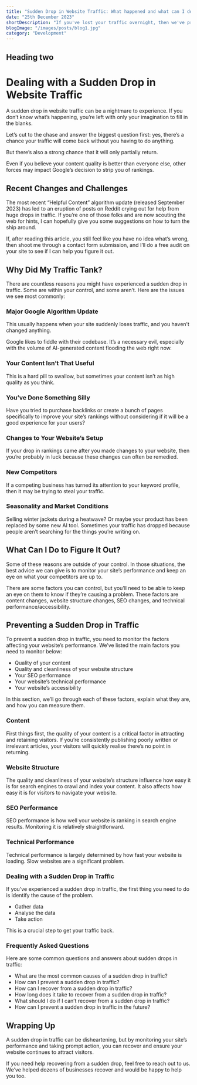 ```yaml
---
title: "Sudden Drop in Website Traffic: What happened and what can I do?"
date: "25th December 2023"
shortDescription: "If you've lost your traffic overnight, then we've prepared the most common sense guide to fix the issue."
blogImage: "/images/posts/blog1.jpg"
category: "Development"
---
```


## Heading two

# Dealing with a Sudden Drop in Website Traffic

A sudden drop in website traffic can be a nightmare to experience. If you don’t know what’s happening, you’re left with only your imagination to fill in the blanks.

Let’s cut to the chase and answer the biggest question first: yes, there’s a chance your traffic will come back without you having to do anything.

But there’s also a strong chance that it will only partially return.

Even if you believe your content quality is better than everyone else, other forces may impact Google’s decision to strip you of rankings.

## Recent Changes and Challenges

The most recent “Helpful Content” algorithm update (released September 2023) has led to an eruption of posts on Reddit crying out for help from huge drops in traffic. If you’re one of those folks and are now scouting the web for hints, I can hopefully give you some suggestions on how to turn the ship around.

If, after reading this article, you still feel like you have no idea what’s wrong, then shoot me through a contact form submission, and I’ll do a free audit on your site to see if I can help you figure it out.

## Why Did My Traffic Tank?

There are countless reasons you might have experienced a sudden drop in traffic. Some are within your control, and some aren’t. Here are the issues we see most commonly:

### Major Google Algorithm Update

This usually happens when your site suddenly loses traffic, and you haven’t changed anything.

Google likes to fiddle with their codebase. It’s a necessary evil, especially with the volume of AI-generated content flooding the web right now.

### Your Content Isn’t That Useful

This is a hard pill to swallow, but sometimes your content isn’t as high quality as you think.

### You’ve Done Something Silly

Have you tried to purchase backlinks or create a bunch of pages specifically to improve your site’s rankings without considering if it will be a good experience for your users?

### Changes to Your Website’s Setup

If your drop in rankings came after you made changes to your website, then you’re probably in luck because these changes can often be remedied.

### New Competitors

If a competing business has turned its attention to your keyword profile, then it may be trying to steal your traffic.

### Seasonality and Market Conditions

Selling winter jackets during a heatwave? Or maybe your product has been replaced by some new AI tool. Sometimes your traffic has dropped because people aren’t searching for the things you’re writing on.

## What Can I Do to Figure It Out?

Some of these reasons are outside of your control. In those situations, the best advice we can give is to monitor your site’s performance and keep an eye on what your competitors are up to.

There are some factors you can control, but you’ll need to be able to keep an eye on them to know if they’re causing a problem. These factors are content changes, website structure changes, SEO changes, and technical performance/accessibility.

## Preventing a Sudden Drop in Traffic

To prevent a sudden drop in traffic, you need to monitor the factors affecting your website’s performance. We’ve listed the main factors you need to monitor below:

- Quality of your content
- Quality and cleanliness of your website structure
- Your SEO performance
- Your website’s technical performance
- Your website’s accessibility

In this section, we’ll go through each of these factors, explain what they are, and how you can measure them.

### Content

First things first, the quality of your content is a critical factor in attracting and retaining visitors. If you’re consistently publishing poorly written or irrelevant articles, your visitors will quickly realise there’s no point in returning.

### Website Structure

The quality and cleanliness of your website’s structure influence how easy it is for search engines to crawl and index your content. It also affects how easy it is for visitors to navigate your website.

### SEO Performance

SEO performance is how well your website is ranking in search engine results. Monitoring it is relatively straightforward.

### Technical Performance

Technical performance is largely determined by how fast your website is loading. Slow websites are a significant problem.

### Dealing with a Sudden Drop in Traffic

If you’ve experienced a sudden drop in traffic, the first thing you need to do is identify the cause of the problem.

- Gather data
- Analyse the data
- Take action

This is a crucial step to get your traffic back.

### Frequently Asked Questions

Here are some common questions and answers about sudden drops in traffic:

- What are the most common causes of a sudden drop in traffic?
- How can I prevent a sudden drop in traffic?
- How can I recover from a sudden drop in traffic?
- How long does it take to recover from a sudden drop in traffic?
- What should I do if I can’t recover from a sudden drop in traffic?
- How can I prevent a sudden drop in traffic in the future?

## Wrapping Up

A sudden drop in traffic can be disheartening, but by monitoring your site’s performance and taking prompt action, you can recover and ensure your website continues to attract visitors.

If you need help recovering from a sudden drop, feel free to reach out to us. We’ve helped dozens of businesses recover and would be happy to help you too.

